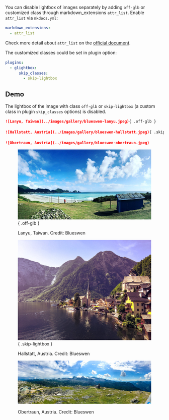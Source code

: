 You can disable lightbox of images separately by adding ```off-glb``` or customized class through markdown_extensions ```attr_list```. Enable ```attr_list``` via ```mkdocs.yml```:

```yaml
markdown_extensions:
  - attr_list
```

Check more detail about ```attr_list``` on the [official document](https://python-markdown.github.io/extensions/attr_list/).

The customized classes could be set in plugin option:

```yaml
plugins:
  - glightbox:
      skip_classes:
        - skip-lightbox
```

## Demo

The lightbox of the image with class ```off-glb``` or ```skip-lightbox``` (a custom class in plugin ```skip_classes``` options) is disabled.

```markdown
![Lanyu, Taiwan](../images/gallery/blueswen-lanyu.jpeg){ .off-glb }

![Hallstatt, Austria](../images/gallery/blueswen-hallstatt.jpeg){ .skip-lightbox }

![Obertraun, Austria](../images/gallery/blueswen-obertraun.jpeg)
```

<figure markdown>

![Lanyu, Taiwan](../images/gallery/blueswen-lanyu.jpeg){ .off-glb }

<figcaption>Lanyu, Taiwan. Credit: Blueswen</figcaption>
</figure>

<figure markdown>

![Hallstatt, Austria](../images/gallery/blueswen-hallstatt.jpeg){ .skip-lightbox }

<figcaption>Hallstatt, Austria. Credit: Blueswen</figcaption>
</figure>

<figure markdown>

![Obertraun, Austria](../images/gallery/blueswen-obertraun.jpeg)

<figcaption>Obertraun, Austria. Credit: Blueswen</figcaption>
</figure>
